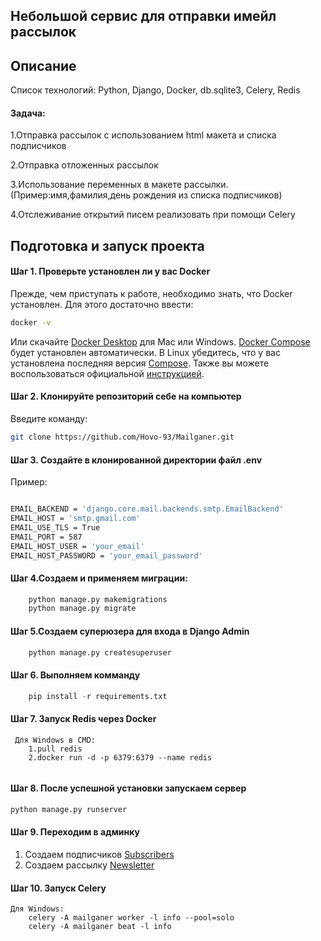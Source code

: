 ## Небольшой сервис для отправки имейл рассылок 

## Описание

Список технологий: Python, Django, Docker, db.sqlite3, Celery, Redis

#### Задача:

1.Отправка рассылок с использованием html макета и списка подписчиков

2.Отправка отложенных рассылок

3.Использование переменных в макете рассылки.(Пример:имя,фамилия,день рождения
из списка подписчиков)

4.Отслеживание открытий писем реализовать при помощи Celery


## Подготовка и запуск проекта
#### Шаг 1. Проверьте установлен ли у вас Docker
Прежде, чем приступать к работе, необходимо знать, что Docker установлен. Для этого достаточно ввести:
```bash
docker -v
```
Или скачайте [Docker Desktop](https://www.docker.com/products/docker-desktop) для Mac или Windows. [Docker Compose](https://docs.docker.com/compose) будет установлен автоматически. В Linux убедитесь, что у вас установлена последняя версия [Compose](https://docs.docker.com/compose/install/). Также вы можете воспользоваться официальной [инструкцией](https://docs.docker.com/engine/install/).

#### Шаг 2. Клонируйте репозиторий себе на компьютер
Введите команду:
```bash
git clone https://github.com/Hovo-93/Mailganer.git
```


#### Шаг 3. Создайте в клонированной директории файл .env
Пример:
```bash

EMAIL_BACKEND = 'django.core.mail.backends.smtp.EmailBackend'
EMAIL_HOST = 'smtp.gmail.com'
EMAIL_USE_TLS = True
EMAIL_PORT = 587
EMAIL_HOST_USER = 'your_email'
EMAIL_HOST_PASSWORD = 'your_email_password'

```
#### Шаг 4.Создаем и применяем миграции:
```python
    python manage.py makemigrations
    python manage.py migrate
```
#### Шаг 5.Создаем  суперюзера для входа в Django Admin
```python
    python manage.py createsuperuser
```
#### Шаг 6. Выполняем комманду
```python
    pip install -r requirements.txt
```
#### Шаг 7. Запуск Redis через Docker
```
 Для Windows в CMD:
    1.pull redis  
    2.docker run -d -p 6379:6379 --name redis
 
```
#### Шаг 8. После успешной установки запускаем сервер 
```python
python manage.py runserver
```

#### Шаг 9. Переходим в админку
1. Создаем подписчиков [Subscribers](http://127.0.0.1:8000/admin/sending_emails/subscriber/)
2. Создаем рассылку [Newsletter](http://127.0.0.1:8000/admin/sending_emails/newsletter/)

#### Шаг 10. Запуск Celery

```
Для Windows:
    celery -A mailganer worker -l info --pool=solo
    celery -A mailganer beat -l info 
```
